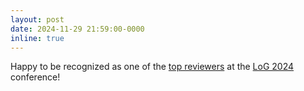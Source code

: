 ```yaml
---
layout: post
date: 2024-11-29 21:59:00-0000
inline: true
---
```


Happy to be recognized as one of the [top reviewers](https://x.com/LogConference/status/1862602407395697123) at the [LoG 2024](https://logconference.org/) conference!

